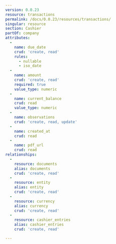 ```yaml
---
version: 0.0.23
resource: transactions
permalink: /docs/0.0.23/resources/transactions/
singular: resource
section: Cashier
partOf: company
attributes:
  -
    name: due_date
    crud: 'create, read'
    rules:
      - nullable
      - iso_date
  -
    name: amount
    crud: 'create, read'
    required: true
    value_type: numeric
  -
    name: current_balance
    crud: read
    value_type: numeric
  -
    name: observations
    crud: 'create, read, update'
  -
    name: created_at
    crud: read
  -
    name: pdf_url
    crud: read
relationships:
  -
    resource: documents
    alias: documents
    crud: 'create, read'
  -
    resource: entity
    alias: entity
    crud: 'create, read'
  -
    resource: currency
    alias: currency
    crud: 'create, read'
  -
    resource: cashier_entries
    alias: cashier_entries
    crud: 'create, read'

---
```

